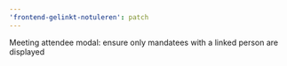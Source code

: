 ```yaml
---
'frontend-gelinkt-notuleren': patch
---
```


Meeting attendee modal: ensure only mandatees with a linked person are displayed
